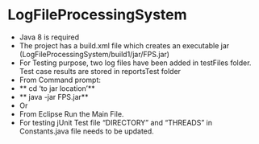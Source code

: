# LogFileProcessingSystem


* Java 8 is required
*  The project has a build.xml file which creates an executable jar (LogFileProcessingSystem/build1/jar/FPS.jar)
*  For Testing purpose, two log files have been added in testFiles folder. Test case results are stored in reportsTest folder
*  From Command prompt: 
* **  cd ‘to jar location’**
* **  java -jar FPS.jar**
*  Or
*  From Eclipse Run the Main File.
*  For testing jUnit Test file “DIRECTORY” and “THREADS” in Constants.java file needs to be updated.
 
